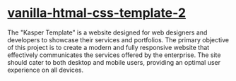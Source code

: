 # [vanilla-htmal-css-template-2](https://yousef-rxy.github.io/vanilla-htmal-css-template-2/)
The "Kasper Template" is a website designed for web designers and developers to showcase their services and portfolios. The primary objective of this project is to create a modern and fully responsive website that effectively communicates the services offered by the enterprise. The site should cater to both desktop and mobile users, providing an optimal user experience on all devices.
